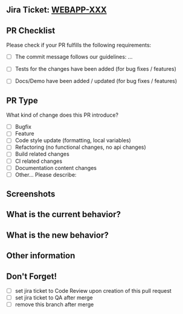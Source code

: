 <!-- Add ticket number below and its URL using [TICKET-001](URL) -->
## Jira Ticket: [WEBAPP-XXX](https://edukasyonph.atlassian.net/browse/)


## PR Checklist
Please check if your PR fulfills the following requirements:

- [ ] The commit message follows our guidelines: ...
- [ ] Tests for the changes have been added (for bug fixes / features)
- [ ] Docs/Demo have been added / updated (for bug fixes / features)


## PR Type
What kind of change does this PR introduce?

<!-- Please check the one that applies to this PR using "x". -->

- [ ] Bugfix
- [ ] Feature
- [ ] Code style update (formatting, local variables)
- [ ] Refactoring (no functional changes, no api changes)
- [ ] Build related changes
- [ ] CI related changes
- [ ] Documentation content changes
- [ ] Other... Please describe:

## Screenshots


## What is the current behavior?


## What is the new behavior?


## Other information


## Don't Forget!

- [ ] set jira ticket to Code Review upon creation of this pull request
- [ ] set jira ticket to QA after merge
- [ ] remove this branch after merge
